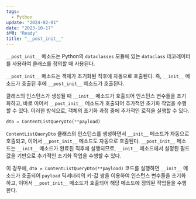 ```yaml
---
tags:
  - Python
update: "2024-02-01"
date: "2023-10-17"
상태: "Ready"
title: "__post_init__"
---
```

`__post_init__` 메소드는 Python의 `dataclasses` 모듈에 있는 `dataclass` 데코레이터를 사용하여 클래스를 정의할 때 사용된다. 

`__post_init__` 메소드는 객체가 초기화된 직후에 자동으로 호출된다. 즉, `__init__` 메소드가 호출된 후에 `__post_init__` 메소드가 호출된다.

클래스의 인스턴스가 생성될 때 `__init__` 메소드가 호출되어 인스턴스 변수들을 초기화하고, 바로 이어서 `__post_init__` 메소드가 호출되어 추가적인 초기화 작업을 수행할 수 있다. 이러한 방식으로, 객체의 초기화 과정 중에 추가적인 로직을 실행할 수 있다.

```python
dto = ContentListQueryDto(**payload)
```

`ContentListQueryDto` 클래스의 인스턴스를 생성하면서 `__init__` 메소드가 자동으로 호출되고, 이어서 `__post_init__` 메소드도 자동으로 호출된다. `__post_init__` 메소드는 `__init__` 메소드가 완료된 직후에 실행되므로, `__init__` 메소드에서 설정된 필드 값을 기반으로 추가적인 초기화 작업을 수행할 수 있다.

이 경우에, `dto = ContentListQueryDto(**payload)` 코드를 실행하면 `__init__` 메소드가 호출되어 `payload` 딕셔너리의 키-값 쌍을 이용하여 인스턴스 변수들을 초기화하고, 이어서 `__post_init__` 메소드가 호출되어 해당 메소드에 정의된 작업들을 수행한다. 



